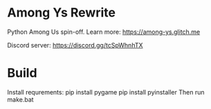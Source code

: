 # Among Ys Rewrite

Python Among Us spin-off.
Learn more:
https://among-ys.glitch.me

Discord server:
https://discord.gg/tcSpWhnhTX

# Build
Install requrements:
pip install pygame
pip install pyinstaller
Then run make.bat